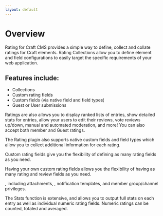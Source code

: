 ```yaml
---
layout: default
---
```


# Overview

Rating for Craft CMS provides a simple way to define, collect and collate ratings for Craft elements.  Rating Collections allow you to define element and field configurations to easily target the specific requirements of your web application.

## Features include:
* Collections
* Custom rating fields
* Custom fields (via native field and field types)
* Guest or User submissions

Ratings are  also allows you to display ranked lists of entries, show detailed stats for entries, allow your users to edit their reviews, vote reviews up/down, manual and automated moderation, and more! You can also accept both member and Guest ratings.


The Rating plugin also supports native custom fields and field types which allow you to collect additional information for each rating.

Custom rating fields give you the flexibility of defining as many rating fields as you need.


Having your own custom rating fields allows you the flexibility of having as many rating and review fields as you need.

, including attachments,  , notification templates, and member group/channel privileges. 

The Stats function is extensive, and allows you to output full stats on each entry as well as individual numeric rating fields. Numeric ratings can be counted, totaled and averaged.
